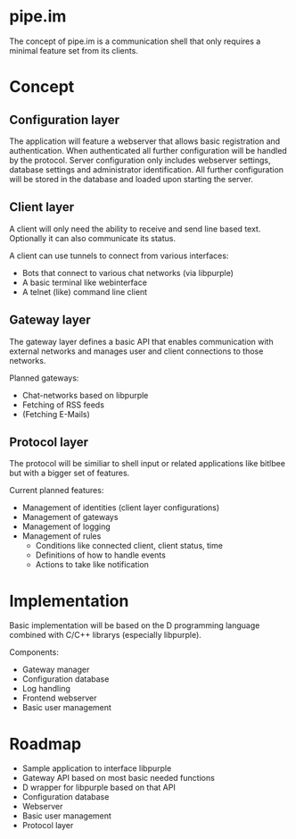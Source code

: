 pipe.im
========

The concept of pipe.im is a communication shell that only requires a minimal feature set from its clients.

# Concept

## Configuration layer

The application will feature a webserver that allows basic registration and authentication. When authenticated all further configuration will be handled by the protocol. Server configuration only includes webserver settings, database settings and administrator identification. All further configuration will be stored in the database and loaded upon starting the server. 

## Client layer

A client will only need the ability to receive and send line based text. Optionally it can also communicate its status.

A client can use tunnels to connect from various interfaces:
* Bots that connect to various chat networks (via libpurple)
* A basic terminal like webinterface 
* A telnet (like) command line client

## Gateway layer

The gateway layer defines a basic API that enables communication with external networks and manages user and client connections to those networks.

Planned gateways:
* Chat-networks based on libpurple
* Fetching of RSS feeds
* (Fetching E-Mails)

## Protocol layer

The protocol will be similiar to shell input or related applications like bitlbee but with a bigger set of features.

Current planned features:
* Management of identities (client layer configurations)
* Management of gateways 
* Management of logging
* Management of rules 
  * Conditions like connected client, client status, time
  * Definitions of how to handle events
  * Actions to take like notification

# Implementation

Basic implementation will be based on the D programming language combined with C/C++ librarys (especially libpurple).

Components:
* Gateway manager
* Configuration database
* Log handling
* Frontend webserver
* Basic user management

# Roadmap

* Sample application to interface libpurple
* Gateway API based on most basic needed functions
* D wrapper for libpurple based on that API
* Configuration database
* Webserver 
* Basic user management
* Protocol layer
